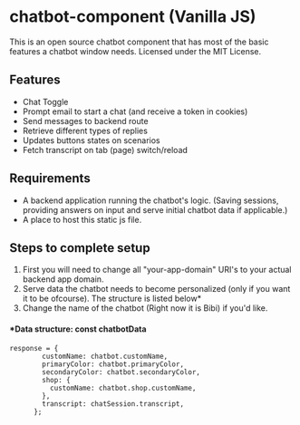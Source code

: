 # chatbot-component (Vanilla JS)
This is an open source chatbot component that has most of the basic features a chatbot window needs.
Licensed under the MIT License.

## Features
- Chat Toggle
- Prompt email to start a chat (and receive a token in cookies)
- Send messages to backend route
- Retrieve different types of replies
- Updates buttons states on scenarios
- Fetch transcript on tab (page) switch/reload

## Requirements
- A backend application running the chatbot's logic. (Saving sessions, providing answers on input and serve initial chatbot data if applicable.)
- A place to host this static js file.

## Steps to complete setup
1. First you will need to change all "your-app-domain" URI's to your actual backend app domain.
2. Serve data the chatbot needs to become personalized (only if you want it to be ofcourse). The structure is listed below*
3. Change the name of the chatbot (Right now it is Bibi) if you'd like.

#### *Data structure: **const chatbotData**
```
response = {
        customName: chatbot.customName,
        primaryColor: chatbot.primaryColor,
        secondaryColor: chatbot.secondaryColor,
        shop: {
          customName: chatbot.shop.customName,
        },
        transcript: chatSession.transcript,
      };
```
